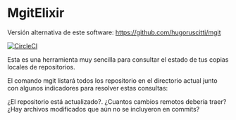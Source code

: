 # MgitElixir

Versión alternativa de este software: https://github.com/hugoruscitti/mgit

[![CircleCI](https://circleci.com/gh/trifulca/mgit_elixir.svg?style=svg)](https://circleci.com/gh/trifulca/mgit_elixir)


Esta es una herramienta muy sencilla para consultar el estado de tus copias locales de repositorios.

El comando mgit listará todos los repositorio en el directorio actual junto con algunos indicadores para resolver estas consultas:

¿El repositorio está actualizado?.
¿Cuantos cambios remotos debería traer?
¿Hay archivos modificados que aún no se incluyeron en commits?


